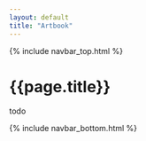 ```yaml
---
layout: default
title: "Artbook"
---
```


{% include navbar_top.html %}

<div class="container mt-4">
	<h1 class="mb-3">{{page.title}}</h1>
	todo
</div>

{% include navbar_bottom.html %}